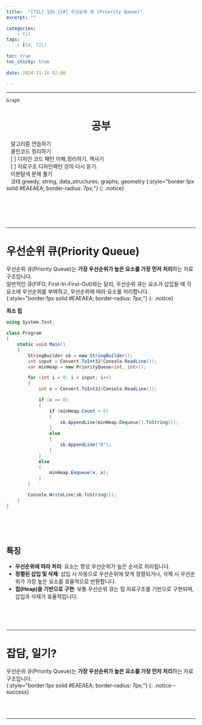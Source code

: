 ```yaml
---
title:  "[TIL] 126 [C#] 우선순위 큐 (Priority Queue)"
excerpt: ""

categories:
    - Til
tags:
    - [C#, TIL]

toc: true
toc_sticky: true
 
date: 2024-11-16 02:00

---
```

- - -

`Graph`

<center><H1>  공부 </H1></center>

&nbsp;&nbsp; 알고리즘 연습하기     
&nbsp;&nbsp; 클린코드 정리하기   
&nbsp;&nbsp; [ ] 디자인 코드 패턴 이해,정리하기. 책사기  
&nbsp;&nbsp; [ ] 자료구조 디자인패턴 강의 다시 듣기.   
&nbsp;&nbsp; 이분탐색 문제 풀기  
&nbsp;&nbsp; 코테 greedy, string, data_structures, graphs, geometry 
{:style="border:1px solid #EAEAEA; border-radius: 7px;"}
{: .notice}  


<br><br><br><br>
- - - 

# 우선순위 큐(Priority Queue)
우선순위 큐(Priority Queue)는 **가장 우선순위가 높은 요소를 가장 먼저 처리**하는 자료구조입니다.  
일반적인 큐(FIFO, First-In-First-Out)와는 달리, 우선순위 큐는 요소가 삽입될 때 각 요소에 우선순위를 부여하고, 우선순위에 따라 요소를 처리합니다.  
{:style="border:1px solid #EAEAEA; border-radius: 7px;"}
{: .notice}  

**최소 힙**
<div class="notice--primary" markdown="1"> 

```c# 
using System.Text;

class Program
{
    static void Main()
    {
        StringBuilder sb = new StringBuilder();
        int input = Convert.ToInt32(Console.ReadLine());
        var minHeap = new PriorityQueue<int, int>();

        for (int i = 0; i < input; i++)
        {
            int x = Convert.ToInt32(Console.ReadLine());

            if (x == 0)
            {
                if (minHeap.Count > 0)
                {
                    sb.AppendLine(minHeap.Dequeue().ToString());
                }
                else
                {
                    sb.AppendLine("0");
                }
            }
            else
            {
                minHeap.Enqueue(x, x);
            }
        }

        Console.WriteLine(sb.ToString());
    }
}

```
</div>

<br><br><br>

## 특징
- **우선순위에 따라 처리**: 요소는 항상 우선순위가 높은 순서로 처리됩니다.  
- **정렬된 삽입 및 삭제**: 삽입 시 자동으로 우선순위에 맞게 정렬되거나, 삭제 시 우선순위가 가장 높은 요소를 효율적으로 반환합니다.  
- **힙(Heap)을 기반으로 구현**: 보통 우선순위 큐는 힙 자료구조를 기반으로 구현되며, 삽입과 삭제가 효율적입니다.  


<br><br><br>
- - - 


# 잡담, 일기?
우선순위 큐(Priority Queue)는 **가장 우선순위가 높은 요소를 가장 먼저 처리**하는 자료구조입니다.  
{:style="border:1px solid #EAEAEA; border-radius: 7px;"}
{: .notice--success}  


<br><br>
- - -
